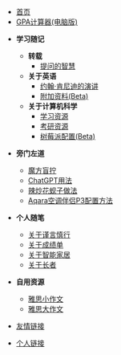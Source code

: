 <!-- docs/_sidebar.md -->
* [首页](/)
    <!-- * [慢慢爬](climb/)
    * [飞快地爬](climb/climbing)
    * [我不想爬](climb/IWantClimbing) -->
* [GPA计算器(电脑版)](GPA_calculator2/)

- **学习随记**
    * **转载**
        * [提问的智慧](study_Notes/forwards/ask/)
    * **关于英语**
        * [约翰·肯尼迪的演讲](study_Notes/about_English/JFK_speech/)
        * [附加资料(Beta)](study_Notes/about_English/three_branches_of_governments/)
    * **关于计算机科学**
        * [学习资源](study_Notes/about_computer_science/study_resources/)
        * [考研资源](study_Notes/about_computer_science/exam_resources/)
        * [树莓派配置(Beta)](study_Notes/about_computer_science/raspberry_pie/)
        <!-- * [CS考研资料](study_Notes/about_computer_science/master_resources/) -->

- **旁门左道**
    * [魔方盲拧](eat_drink_play_laugh/magic_Cube_Blindfolded/)
    * [ChatGPT用法](eat_drink_play_laugh/chatGPT_usage/)
    * [辣炒花蚬子做法](eat_drink_play_laugh/spicy_clam/)
    * [Aqara空调伴侣P3配置方法](eat_drink_play_laugh/aqara_p3/)

- **个人随笔**
    * [关于谨言慎行](personal_Notes/close_zyys_mouth/)
    * [关于成绩单](personal_Notes/grade_report/)
    * [关于智能家居](personal_Notes/smart_home/)
    * [关于长者](personal_Notes/about_him/)

- **自用资源**
    * [雅思小作文](personal_resources/IELTS_writing1/)
    * [雅思大作文](personal_resources/IELTS_writing2/)
<!-- * [GPA计算器](GPA_calculator/) -->

* [友情链接](websites_Of_Friends/)

* [个人链接](websites_Of_Me/)
